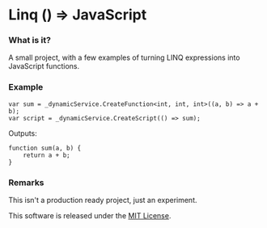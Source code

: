 # Linq () => JavaScript


### What is it?
A small project, with a few examples of turning LINQ expressions into JavaScript functions.


### Example
    var sum = _dynamicService.CreateFunction<int, int, int>((a, b) => a + b);  
    var script = _dynamicService.CreateScript(() => sum);  

Outputs:  

    function sum(a, b) {
        return a + b;
    }


### Remarks
This isn't a production ready project, just an experiment.


This software is released under the [MIT License](http://opensource.org/licenses/MIT).